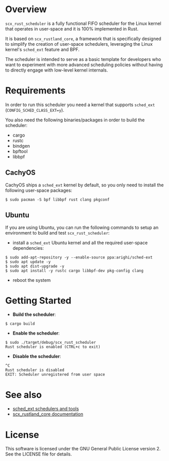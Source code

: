 # Overview

`scx_rust_scheduler` is a fully functional FIFO scheduler for the Linux kernel
that operates in user-space and it is 100% implemented in Rust.

It is based on `scx_rustland_core`, a framework that is specifically designed
to simplify the creation of user-space schedulers, leveraging the Linux
kernel's `sched_ext` feature and BPF.

The scheduler is intended to serve as a basic template for developers who want
to experiment with more advanced scheduling policies without having to directly
engage with low-level kernel internals.

# Requirements

In order to run this scheduler you need a kernel that supports `sched_ext`
(`CONFIG_SCHED_CLASS_EXT=y`).

You also need the following binaries/packages in order to build the scheduler:
 - cargo
 - rustc
 - bindgen
 - bpftool
 - libbpf

## CachyOS

CachyOS ships a `sched_ext` kernel by default, so you only need to install the
following user-space packages:

```
$ sudo pacman -S bpf libbpf rust clang pkgconf
```

## Ubuntu

If you are using Ubuntu, you can run the following commands to setup an
environment to build and test `scx_rust_scheduler`:

 - install a `sched_ext` Ubuntu kernel and all the required user-space
   dependencies:

```
$ sudo add-apt-repository -y --enable-source ppa:arighi/sched-ext
$ sudo apt update -y
$ sudo apt dist-upgrade -y
$ sudo apt install -y rustc cargo libbpf-dev pkg-config clang
```

 - reboot the system

# Getting Started

 - **Build the scheduler**:
```
$ cargo build
```

 - **Enable the scheduler**:
```
$ sudo ./target/debug/scx_rust_scheduler
Rust scheduler is enabled (CTRL+c to exit)
```

 - **Disable the scheduler**:
```
^C
Rust scheduler is disabled
EXIT: Scheduler unregistered from user space
```

# See also

 - [sched_ext schedulers and tools](https://github.com/sched-ext/scx)
 - [scx_rustland_core documentation](https://github.com/sched-ext/scx/blob/main/rust/scx_rustland_core/README.md)

# License

This software is licensed under the GNU General Public License version 2. See
the LICENSE file for details.
